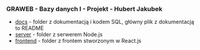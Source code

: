 ### GRAWEB - Bazy danych I - Projekt - Hubert Jakubek

- [docs](./docs/README.html) - folder z dokumentacją i kodem SQL, główny plik z dokumentacją to README
- [server](./server/README.html) - folder z serwerem Node.js
- [frontend](./frontend/README.html) - folder z frontem stworzonym w React.js
